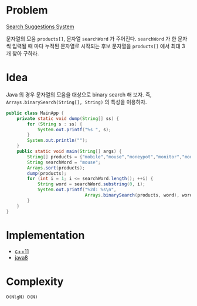 # Problem

[Search Suggestions System](https://leetcode.com/problems/search-suggestions-system/)

문자열의 모음 `products[]`, 문자열 `searchWord` 가 주어진다.
`searchWord` 가 한 문자씩 입력될 때 마다 누적된 문자열로 시작되는 후보
문자열을 `products[]` 에서 최대 3 개 찾아 구하라.

# Idea

Java 의 경우 문자열의 모음을 대상으로 binary search 해 보자.  즉,
`Arrays.binarySearch(String[], String)` 의 특성을 이용하자.

```java
public class MainApp {
    private static void dump(String[] ss) {
        for (String s : ss) {
            System.out.printf("%s ", s);
        }
        System.out.println("");
    }
    public static void main(String[] args) {
        String[] products = {"mobile","mouse","moneypot","monitor","mousepad"};
        String searchWord = "mouse";
        Arrays.sort(products);
        dump(products);
        for (int i = 1; i <= searchWord.length(); ++i) {
            String word = searchWord.substring(0, i);
            System.out.printf("%2d: %s\n",
                              Arrays.binarySearch(products, word), word);
        }
    }
}
```

# Implementation

* [c++11](a.cpp)
* [java8](MainApp.java)

# Complexity

```
O(NlgN) O(N)
```
